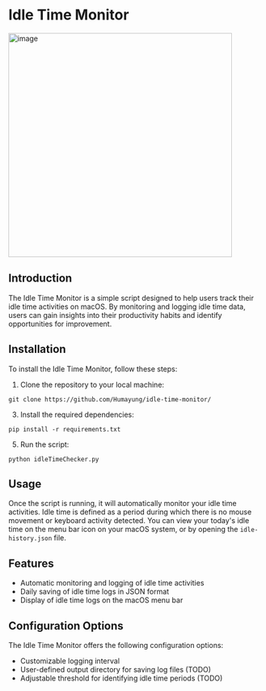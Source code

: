 # Idle Time Monitor

<img width="442" alt="image" src="https://github.com/Humayung/idle-time-monitor/assets/35966084/e7852658-b522-461e-b1f8-1c0be1984544">

## Introduction

The Idle Time Monitor is a simple script designed to help users track their idle time activities on macOS. By monitoring and logging idle time data, users can gain insights into their productivity habits and identify opportunities for improvement.

## Installation

To install the Idle Time Monitor, follow these steps:

1. Clone the repository to your local machine:
```
git clone https://github.com/Humayung/idle-time-monitor/
```

3. Install the required dependencies:
```
pip install -r requirements.txt
```

5. Run the script:
```
python idleTimeChecker.py
```


## Usage

Once the script is running, it will automatically monitor your idle time activities. Idle time is defined as a period during which there is no mouse movement or keyboard activity detected. You can view your today's idle time on the menu bar icon on your macOS system, or by opening the `idle-history.json` file.

## Features

- Automatic monitoring and logging of idle time activities
- Daily saving of idle time logs in JSON format
- Display of idle time logs on the macOS menu bar

## Configuration Options

The Idle Time Monitor offers the following configuration options:

- Customizable logging interval
- User-defined output directory for saving log files (TODO)
- Adjustable threshold for identifying idle time periods (TODO)
